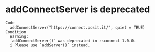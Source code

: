 # addConnectServer is deprecated

    Code
      addConnectServer("https://connect.posit.it/", quiet = TRUE)
    Condition
      Warning:
      `addConnectServer()` was deprecated in rsconnect 1.0.0.
      i Please use `addServer()` instead.

